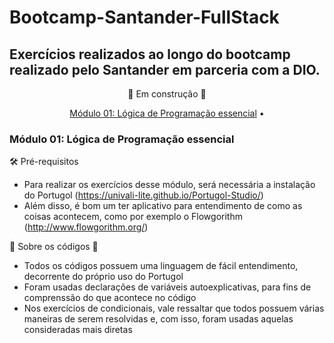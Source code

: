 # Bootcamp-Santander-FullStack

## Exercícios realizados ao longo do bootcamp realizado pelo Santander em parceria com a DIO.

<p align="center"> 🎲 Em construção 🎲</p>

<p align="center">
 <a href="#Modulo01">Módulo 01: Lógica de Programação essencial</a> •
</p>



### Módulo 01: Lógica de Programação essencial

🛠 Pré-requisitos  

* Para realizar os exercícios desse módulo, será necessária a instalação do Portugol (https://univali-lite.github.io/Portugol-Studio/)
* Além disso, é bom um ter aplicativo para entendimento de como as coisas acontecem, como por exemplo o Flowgorithm (http://www.flowgorithm.org/)

🚀 Sobre os códigos 🚀

* Todos os códigos possuem uma linguagem de fácil entendimento, decorrente do próprio uso do Portugol
* Foram usadas declarações de variáveis autoexplicativas, para fins de comprenssão do que acontece no código 
* Nos exercícios de condicionais, vale ressaltar que todos possuem várias maneiras de serem resolvidas e, com isso, foram usadas aquelas consideradas mais diretas
